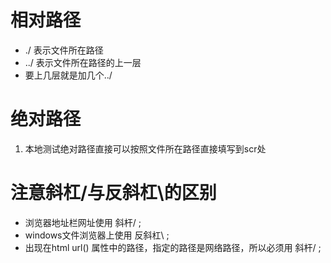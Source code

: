 # 相对路径

* ./ 表示文件所在路径
* ../ 表示文件所在路径的上一层
* 要上几层就是加几个../

# 绝对路径

1. 本地测试绝对路径直接可以按照文件所在路径直接填写到scr处

# 注意斜杠/与反斜杠\的区别

* 浏览器地址栏网址使用 斜杆/ ;
* windows文件浏览器上使用 反斜杠\ ;
* 出现在html url() 属性中的路径，指定的路径是网络路径，所以必须用 斜杆/ ;
